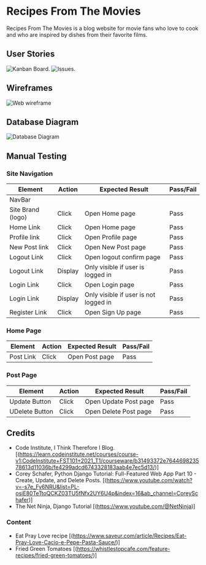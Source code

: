 # Recipes From The Movies
Recipes From The Movies is a blog website for movie fans who love to cook and who are inspired by dishes from their favorite films.

## User Stories
![Kanban Board.](https://res.cloudinary.com/dso5orboe/image/upload/v1680556711/kanban_board_jmmx2k.png)
![Issues.](https://res.cloudinary.com/dso5orboe/image/upload/v1680556966/issues_eudade.png)

## Wireframes
![Web wireframe](https://res.cloudinary.com/dso5orboe/image/upload/v1680558053/wireframe_mbnuyz.png)

## Database Diagram
![Database Diagram](https://res.cloudinary.com/dso5orboe/image/upload/v1680558052/models_k1vo0i.png)


## Manual Testing

### Site Navigation
| Element               | Action     | Expected Result                                                    | Pass/Fail |
|-----------------------|------------|--------------------------------------------------------------------|-----------|
| NavBar                |            |                                                                    |           |
| Site Brand (logo)     | Click      | Open Home page                                                     | Pass      |
| Home Link             | Click      | Open Home page                                                     | Pass      |
| Profile link          | Click      | Open Profile page                                                  | Pass      |
| New Post link         | Click      | Open New Post page                                                 | Pass      |
| Logout Link           | Click      | Open logout confirm page                                           | Pass      |
| Logout Link           | Display    | Only visible if user is logged in                                  | Pass      |
| Login Link            | Click      | Open Login page                                                    | Pass      |
| Login Link            | Display    | Only visible if user is not logged in                              | Pass      |
| Register Link         | Click      | Open Sign Up page                                                  | Pass      |

### Home Page
| Element               | Action     | Expected Result                                                    | Pass/Fail |
|-----------------------|------------|--------------------------------------------------------------------|-----------|
| Post Link             | Click      | Open Post page                                                     | Pass      |

### Post Page
| Element               | Action     | Expected Result                                                    | Pass/Fail |
|-----------------------|------------|--------------------------------------------------------------------|-----------|
| Update Button         | Click      | Open Update Post page                                              | Pass      |
| UDelete Button        | Click      | Open Delete Post page                                              | Pass      |


## Credits 
- Code Institute, I Think Therefore I Blog.
[(https://learn.codeinstitute.net/courses/course-v1:CodeInstitute+FST101+2021_T1/courseware/b31493372e764469823578613d11036b/fe4299adcd6743328183aab4e7ec5d13/)]
- Corey Schafer, Python Django Tutorial: Full-Featured Web App Part 10 - Create, Update, and Delete Posts.
[(https://www.youtube.com/watch?v=-s7e_Fy6NRU&list=PL-osiE80TeTtoQCKZ03TU5fNfx2UY6U4p&index=16&ab_channel=CoreySchafer)]
- The Net Ninja, Django Tutorial
[(https://www.youtube.com/@NetNinja)]

### Content
- Eat Pray Love recipe
[(https://www.saveur.com/article/Recipes/Eat-Pray-Love-Cacio-e-Pepe-Pasta-Sauce/)]
- Fried Green Tomatoes
[(https://whistlestopcafe.com/feature-recipes/fried-green-tomatoes/)]

